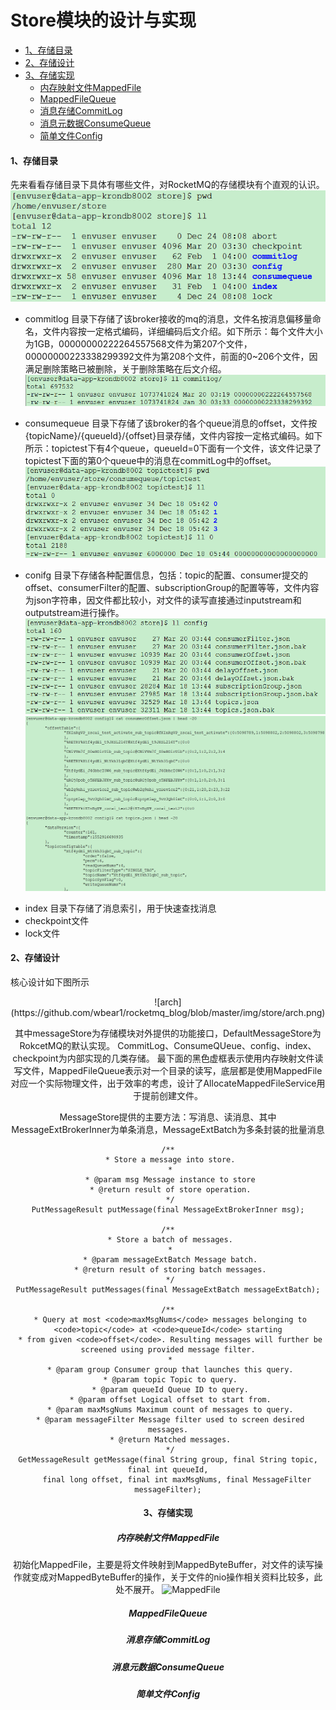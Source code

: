 # Store模块的设计与实现

- [1、存储目录](https://github.com/wbear1/rocket_blog/hellword)
- [2、存储设计](https://github.com/wbear1/rocket_blog/arch)
- [3、存储实现](https://github.com/wbear1/rocket_blog/remoting)
  - [内存映射文件MappedFile](https://github.com/wbear1/rocket_blog/remoting)
  - [MappedFileQueue](https://github.com/wbear1/rocket_blog/remoting)
  - [消息存储CommitLog](https://github.com/wbear1/rocket_blog/remoting)
  - [消息元数据ConsumeQueue](https://github.com/wbear1/rocket_blog/remoting)
  - [简单文件Config](https://github.com/wbear1/rocket_blog/remoting)
 
#### 1、存储目录

先来看看存储目录下具体有哪些文件，对RocketMQ的存储模块有个直观的认识。
![dir](https://github.com/wbear1/rocketmq_blog/blob/master/img/store/dir.png)

+ commitlog  目录下存储了该broker接收的mq的消息，文件名按消息偏移量命名，文件内容按一定格式编码，详细编码后文介绍。如下所示：每个文件大小为1GB，00000000222264557568文件为第207个文件，00000000223338299392文件为第208个文件，前面的0~206个文件，因满足删除策略已被删除，关于删除策略在后文介绍。
![commitlog](https://github.com/wbear1/rocketmq_blog/blob/master/img/store/commitlog.png)

+ consumequeue 目录下存储了该broker的各个queue消息的offset，文件按{topicName}/{queueId}/{offset}目录存储，文件内容按一定格式编码。如下所示：topictest下有4个queue，queueId=0下面有一个文件，该文件记录了topictest下面的第0个queue中的消息在commitLog中的offset。
![consumequeue](https://github.com/wbear1/rocketmq_blog/blob/master/img/store/consumequeue.png)

+ conifg 目录下存储各种配置信息，包括：topic的配置、consumer提交的offset、consumerFilter的配置、subscriptionGroup的配置等等，文件内容为json字符串，因文件都比较小，对文件的读写直接通过inputstream和outputstream进行操作。
![config1](https://github.com/wbear1/rocketmq_blog/blob/master/img/store/config1.png)
![config2](https://github.com/wbear1/rocketmq_blog/blob/master/img/store/config2.png)

* index 目录下存储了消息索引，用于快速查找消息
* checkpoint文件
* lock文件

#### 2、存储设计

核心设计如下图所示   
<div align=center>![arch](https://github.com/wbear1/rocketmq_blog/blob/master/img/store/arch.png)

其中messageStore为存储模块对外提供的功能接口，DefaultMessageStore为RokcetMQ的默认实现。
CommitLog、ConsumeQUeue、config、index、checkpoint为内部实现的几类存储。
最下面的黑色虚框表示使用内存映射文件读写文件，MappedFileQueue表示对一个目录的读写，底层都是使用MappedFile对应一个实际物理文件，出于效率的考虑，设计了AllocateMappedFileService用于提前创建文件。

MessageStore提供的主要方法：写消息、读消息、其中MessageExtBrokerInner为单条消息，MessageExtBatch为多条封装的批量消息
```
/**
 * Store a message into store.
 *
 * @param msg Message instance to store
 * @return result of store operation.
 */
PutMessageResult putMessage(final MessageExtBrokerInner msg);

/**
 * Store a batch of messages.
 *
 * @param messageExtBatch Message batch.
 * @return result of storing batch messages.
 */
PutMessageResult putMessages(final MessageExtBatch messageExtBatch);

/**
 * Query at most <code>maxMsgNums</code> messages belonging to <code>topic</code> at <code>queueId</code> starting
 * from given <code>offset</code>. Resulting messages will further be screened using provided message filter.
 *
 * @param group Consumer group that launches this query.
 * @param topic Topic to query.
 * @param queueId Queue ID to query.
 * @param offset Logical offset to start from.
 * @param maxMsgNums Maximum count of messages to query.
 * @param messageFilter Message filter used to screen desired messages.
 * @return Matched messages.
 */
GetMessageResult getMessage(final String group, final String topic, final int queueId,
    final long offset, final int maxMsgNums, final MessageFilter messageFilter);
```
 
#### 3、存储实现

##### 内存映射文件MappedFile
初始化MappedFile，主要是将文件映射到MappedByteBuffer，对文件的读写操作就变成对MappedByteBuffer的操作，关于文件的nio操作相关资料比较多，此处不展开。
![MappedFile](https://github.com/wbear1/rocketmq_blog/blob/master/img/store/MappedFile.png)

##### MappedFileQueue

##### 消息存储CommitLog

##### 消息元数据ConsumeQueue

##### 简单文件Config
